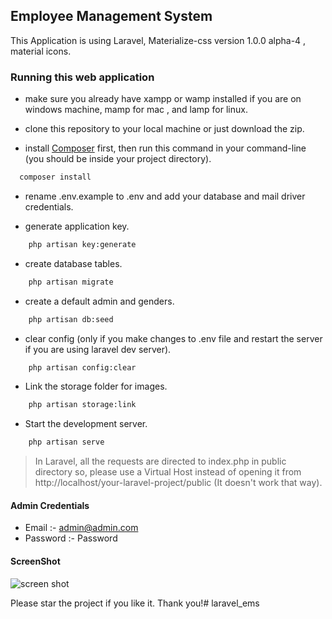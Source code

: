 ## Employee Management System
This Application is using Laravel, Materialize-css version 1.0.0 alpha-4 , material icons.

### Running this web application

- make sure you already have xampp or wamp installed if you are on windows machine, mamp for mac , and lamp for linux.

- clone this repository to your local machine or just download the zip.

- install [Composer](https://getcomposer.org/download) first, then run this command in your command-line (you should be inside your project directory). 
```bash
  composer install
```

- rename .env.example to .env and add your database and mail driver credentials.

- generate application key.

```bash
    php artisan key:generate
```

- create database tables.

```bash
    php artisan migrate
```

- create a default admin and genders.

```bash
    php artisan db:seed
```

- clear config (only if you make changes to .env file and restart the server if you are using laravel dev server).

```bash
    php artisan config:clear
```

- Link the storage folder for images.

```bash
    php artisan storage:link
```

- Start the development server.

```bash
    php artisan serve
```
> In Laravel, all the requests are directed to index.php in public directory so, please use a Virtual Host instead of opening it from http://localhost/your-laravel-project/public (It doesn't work that way).

#### Admin Credentials
- Email :- admin@admin.com
- Password :- Password

#### ScreenShot

![screen shot](https://github.com/SagarMaheshwary/Employee/blob/master/screenshot/ems.PNG)

Please star the project if you like it. Thank you!# laravel_ems
